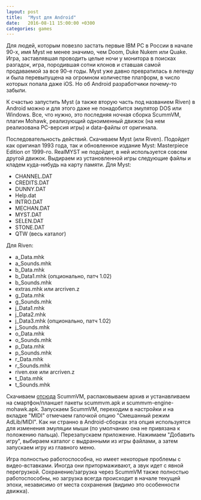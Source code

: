 ```yaml
---
layout: post
title:  "Myst для Android"
date:   2016-08-11 15:00:00 +0300
categories: games
---
```


Для людей, которым повезло застать первые IBM PC в России в начале 90-х, имя Myst не менее значимо, чем Doom, Duke Nukem или Quake. Игра, заставлявшая проводить целые ночи у монитора в поисках разгадок, игра, породившая сотни клонов и ставшая самой продаваемой за все 90-е годы. Myst уже давно превратилась в легенду и была перевыпущена на огромном количестве платформ, в число которых попала даже iOS. Но об Android разработчики почему-то забыли.

К счастью запустить Myst (а также вторую часть под названием Riven) в Android можно и для этого даже не понадобится эмулятор DOS или Windows. Все, что нужно, это последняя ночная сборка ScummVM, плагин Mohawk, реализующий одноименный движок (на нем реализована PC-версия игры) и data-файлы от оригинала.

Последовательность действий. Скачиваем Myst (или Riven). Подойдет как оригинал 1993 года, так и обновленное издание Myst: Masterpiece Edition от 1999-го. RealMYST не подойдет, в ней используется совсем другой движок. Выдираем из установленной игры следующие файлы и кладем куда-нибудь на карту памяти. Для Myst:

* CHANNEL.DAT
* CREDITS.DAT
* DUNNY.DAT
* Help.dat
* INTRO.DAT
* MECHAN.DAT
* MYST.DAT
* SELEN.DAT
* STONE.DAT
* QTW (весь каталог)

Для Riven:

* a_Data.mhk
* a_Sounds.mhk
* b_Data.mhk
* b_Data1.mhk (опционально, патч 1.02)
* b_Sounds.mhk
* extras.mhk или arcriven.z
* g_Data.mhk
* g_Sounds.mhk
* j_Data1.mhk
* j_Data2.mhk
* j_Data3.mhk (опционально, патч 1.02)
* j_Sounds.mhk
* o_Data.mhk
* o_Sounds.mhk
* p_Data.mhk
* p_Sounds.mhk
* r_Data.mhk
* r_Sounds.mhk
* riven.exe или arcriven.z
* t_Data.mhk
* t_Sounds.mhk

Скачиваем [отсюда](http://buildbot.scummvm.org/builds.html) ScummVM, распаковываем архив и устанавливаем на смартфон/планшет пакеты scummvm.apk и scummvm-engine-mohawk.apk. Запускаем ScummVM, переходим в настройки и на вкладке "MIDI" отмечаем галочкой опцию "Смешанный режим AdLib/MIDI". Как ни странно в Android-сборках эта опция используятся для изменения эмуляции мыши (по умолчанию она не привязана к положению пальца). Перезапускаем приложение. Нажимаем "Добавить игру", выбираем каталог с выдранными из игры файлами, а затем запускаем игру из главного меню.

Игра полностью работоспособна, но имеет некоторые проблемы с видео-вставками. Иногда они притормаживают, а звук идет с явной перегрузкой. Сохранение/загрузка через ScummVM также полностью работоспособны, но загрузка всегда происходит в начале текущей эпохи, независимо от места сохранения (видимо это особенности движка).

